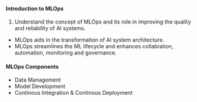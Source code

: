 #### Introduction to MLOps 

1. Understand the concept of MLOps and its role in improving the quality and reliability of AI systems. 

- MLOps aids in the transformation of AI system architecture. 
- MLOps streamlines the ML lifecycle and enhances collabration, automation, monitoring and governance. 

#### MLOps Components 

- Data Management 
- Model Development 
- Continous Integration & Continous Deployment 

